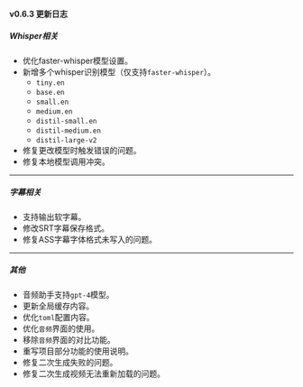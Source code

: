 #### v0.6.3 更新日志


##### Whisper相关
- 优化faster-whisper模型设置。
- 新增多个whisper识别模型（仅支持`faster-whisper`）。
  - `tiny.en`
  - `base.en`
  - `small.en`
  - `medium.en`
  - `distil-small.en`
  - `distil-medium.en`
  - `distil-large-v2`
- 修复更改模型时触发错误的问题。
- 修复本地模型调用冲突。


---

##### 字幕相关
- 支持输出软字幕。
- 修改SRT字幕保存格式。
- 修复ASS字幕字体格式未写入的问题。


---

##### 其他
- 音频助手支持`gpt-4`模型。
- 更新全局缓存内容。
- 优化`toml`配置内容。
- 优化`音频`界面的使用。
- 移除`音频`界面的对比功能。
- 重写项目部分功能的使用说明。
- 修复二次生成失败的问题。
- 修复二次生成视频无法重新加载的问题。

